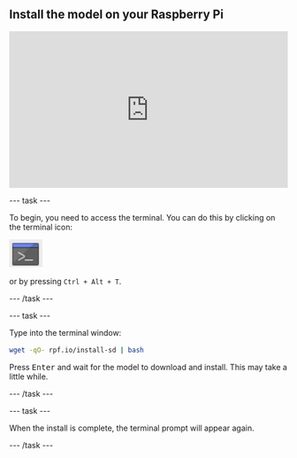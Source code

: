 ## Install the model on your Raspberry Pi

<html>
  <div style="position: relative; overflow: hidden; padding-top: 56.25%;">
    <iframe style="position: absolute; top: 0; left: 0; right: 0; width: 100%; height: 100%; border: none;" src="https://www.youtube.com/embed/bD9PW9n4boY?rel=0&cc_load_policy=1" allowfullscreen allow="accelerometer; autoplay; clipboard-write; encrypted-media; gyroscope; picture-in-picture; web-share">
    </iframe>
  </div>
</html>


--- task ---

To begin, you need to access the terminal. You can do this by clicking on the terminal icon:

![Open Terminal](images/terminal.png)

or by pressing `Ctrl + Alt + T`.

--- /task ---

--- task ---

Type into the terminal window:

``` bash
wget -qO- rpf.io/install-sd | bash
```
Press <kbd>Enter</kbd> and wait for the model to download and install. This may take a little while. 

--- /task ---

--- task ---

When the install is complete, the terminal prompt will appear again. 

--- /task ---
